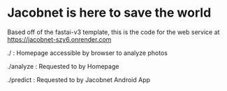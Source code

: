 # Jacobnet is here to save the world

Based off of the fastai-v3 template, this is the code for the web service at https://jacobnet-szy6.onrender.com

./ : Homepage accessible by browser to analyze photos

./analyze : Requested to by Homepage

./predict : Requested to by Jacobnet Android App
